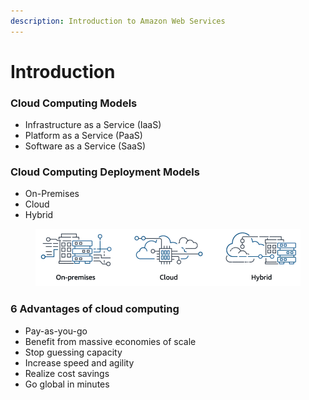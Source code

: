 ```yaml
---
description: Introduction to Amazon Web Services
---
```


# Introduction

### Cloud Computing Models

* Infrastructure as a Service (IaaS)
* Platform as a Service (PaaS)
* Software as a Service (SaaS)

### Cloud Computing Deployment Models

* On-Premises
* Cloud
* Hybrid

<figure><img src=".gitbook/assets/introduction_on_premises (1).png" alt=""><figcaption></figcaption></figure>

### 6 Advantages of cloud computing

* Pay-as-you-go
* Benefit from massive economies of scale
* Stop guessing capacity
* Increase speed and agility
* Realize cost savings
* Go global in minutes

